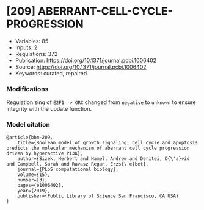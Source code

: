 # \[209\] ABERRANT-CELL-CYCLE-PROGRESSION

 - Variables: 85
 - Inputs: 2
 - Regulations: 372
 - Publication: https://doi.org/10.1371/journal.pcbi.1006402
 - Source: https://doi.org/10.1371/journal.pcbi.1006402
 - Keywords: curated, repaired


### Modifications

Regulation sing of `E2F1 -> ORC` changed from `negative` to `unknown` to ensure integrity with the update function.

### Model citation

```
@article{bbm-209,
	title={Boolean model of growth signaling, cell cycle and apoptosis predicts the molecular mechanism of aberrant cell cycle progression driven by hyperactive PI3K},
	author={Sizek, Herbert and Hamel, Andrew and Deritei, D{\'a}vid and Campbell, Sarah and Ravasz Regan, Erzs{\'e}bet},
	journal={PLoS computational biology},
	volume={15},
	number={3},
	pages={e1006402},
	year={2019},
	publisher={Public Library of Science San Francisco, CA USA}
}
```

